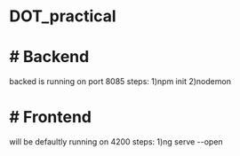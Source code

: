 # DOT_practical



# # Backend
backed is running on port 8085
steps:
1)npm init
2)nodemon

# # Frontend
will be defaultly running on 4200
steps:
1)ng serve --open 
